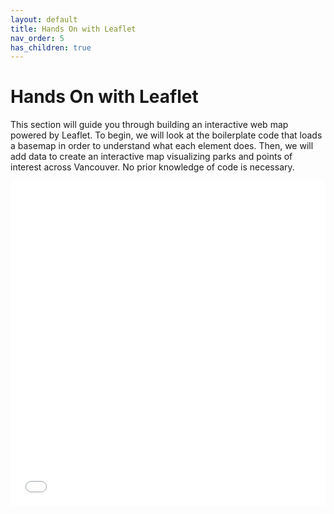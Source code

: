 ```yaml
---
layout: default
title: Hands On with Leaflet
nav_order: 5
has_children: true
---
```

# Hands On with Leaflet

This section will guide you through building an interactive web map powered by Leaflet. To begin, we will look at the boilerplate code that loads a basemap in order to understand what each element does. Then, we will add data to create an interactive map visualizing parks and points of interest across Vancouver. No prior knowledge of code is necessary.

<iframe src="./parks-map.html" style="width:100%; height:520px; border:none;"> </iframe>
